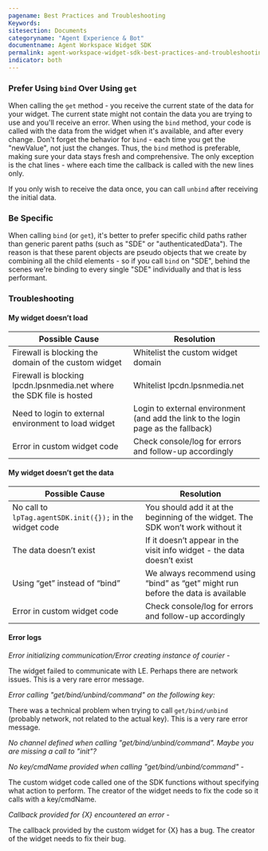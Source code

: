 ```yaml
---
pagename: Best Practices and Troubleshooting
Keywords:
sitesection: Documents
categoryname: "Agent Experience & Bot"
documentname: Agent Workspace Widget SDK
permalink: agent-workspace-widget-sdk-best-practices-and-troubleshooting.html
indicator: both
---
```


### Prefer Using `bind` Over Using `get`

When calling the `get` method - you receive the current state of the data for your widget. The current state might not contain the data you are trying to use and you'll receive an error. When using the `bind` method, your code is called with the data from the widget when it's available, and after every change. Don't forget the behavior for `bind` - each time you get the "newValue", not just the changes. Thus, the `bind` method is preferable, making sure your data stays fresh and comprehensive. The only exception is the chat lines - where each time the callback is called with the new lines only.

If you only wish to receive the data once, you can call `unbind` after receiving the initial data.

### Be Specific

When calling `bind` (or `get`), it's better to prefer specific child paths rather than generic parent paths (such as "SDE" or "authenticatedData"). The reason is that these parent objects are pseudo objects that we create by combining all the child elements - so if you call `bind` on "SDE", behind the scenes we're binding to every single "SDE" individually and that is less performant.

### Troubleshooting

#### My widget doesn’t load

| Possible Cause                                                            | Resolution                                                                            |
|---------------------------------------------------------------------------|---------------------------------------------------------------------------------------|
| Firewall is blocking the domain of the custom widget                      | Whitelist the custom widget domain                                                        |
| Firewall is blocking lpcdn.lpsnmedia.net where the SDK file is hosted     | Whitelist lpcdn.lpsnmedia.net                                                             |
| Need to login to external environment to load widget                      | Login to external environment (and add the link to the login page as the fallback)    |
| Error in custom widget code                                               | Check console/log for errors and follow-up accordingly                                |

#### My widget doesn’t get the data

| Possible Cause                                            | Resolution                                                                        |
|-----------------------------------------------------------|-----------------------------------------------------------------------------------|
| No call to `lpTag.agentSDK.init({});` in the widget code  | You should add it at the beginning of the widget. The SDK won’t work without it   |
| The data doesn’t exist                                    | If it doesn’t appear in the visit info widget - the data doesn’t exist            |
| Using “get” instead of “bind”                             | We always recommend using “bind” as “get” might run before the data is available  |
| Error in custom widget code                               | Check console/log for errors and follow-up accordingly                            |

#### Error logs

*Error initializing communication/Error creating instance of courier* -

The widget failed to communicate with LE. Perhaps there are network issues. This is a very rare error message.

*Error calling "get/bind/unbind/command" on the following key:*

There was a technical problem when trying to call `get/bind/unbind` (probably network, not related to the actual key). This is a very rare error message.

*No channel defined when calling "get/bind/unbind/command". Maybe you are missing a call to "init"?*

*No key/cmdName provided when calling "get/bind/unbind/command"* -

The custom widget code called one of the SDK functions without specifying what action to perform. The creator of the widget needs to fix the code so it calls with a key/cmdName.

*Callback provided for {X} encountered an error* -

The callback provided by the custom widget for {X} has a bug. The creator of the widget needs to fix their bug.
